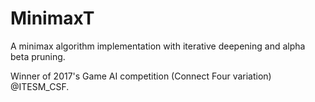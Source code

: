 # MinimaxT

A minimax algorithm implementation with iterative deepening and alpha beta pruning. 

Winner of 2017's Game AI competition (Connect Four variation) @ITESM_CSF.
